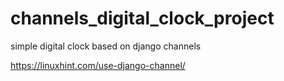 # channels_digital_clock_project
simple digital clock based on django channels


https://linuxhint.com/use-django-channel/
